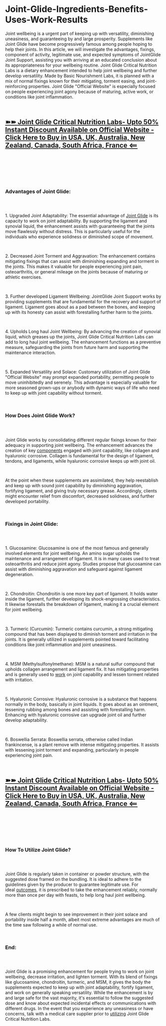 # Joint-Glide-Ingredients-Benefits-Uses-Work-Results
<p>Joint wellbeing is a urgent part of keeping up with versatility, diminishing uneasiness, and guaranteeing by and large prosperity. Supplements like Joint Glide have become progressively famous among people hoping to help their joints. In this article, we will investigate the advantages, fixings, component of activity, legitimate use, and expected symptoms of JointGlide Joint Support, assisting you with arriving at an educated conclusion about its appropriateness for your wellbeing routine. Joint Glide Critical Nutrition Labs is a dietary enhancement intended to help joint wellbeing and further develop versatility. Made by Basic Nourishment Labs, it is planned with a mix of normal fixings known for their mitigating, torment easing, and joint-reinforcing properties. Joint Glide "Official Website" is especially focused on people experiencing joint agony because of maturing, active work, or conditions like joint inflammation.</p>
<p>&nbsp;</p>
<h2><strong><a href="https://jointglide-us.com/go/offers/">➽➽&nbsp;Joint Glide Critical Nutrition Labs- Upto 50% Instant Discount Available on Official Website - Click Here to Buy in USA, UK, Australia, New Zealand, Canada, South Africa, France &lt;==</a></strong></h2>
<h2>&nbsp;</h2>
<p><a href="https://jointglide-us.com/go/offers/"><img src="https://storage.penzu.com/g/4DmECHtm8X7qyQJD" alt="" /></a></p>
<p>&nbsp;</p>
<h3><strong>Advantages of Joint Glide:</strong></h3>
<h3>&nbsp;</h3>
<p>1. Upgraded Joint Adaptability: The essential advantage of&nbsp;<a href="https://jointglide-us.com/">Joint Glide</a>&nbsp;is its capacity to work on joint adaptability. By supporting the ligament and synovial liquid, the enhancement assists with guaranteeing that the joints move flawlessly without distress. This is particularly useful for the individuals who experience solidness or diminished scope of movement.</p>
<p>&nbsp;</p>
<p>2. Decreased Joint Torment and Aggravation: The enhancement contains mitigating fixings that can assist with diminishing expanding and torment in the joints. This makes it valuable for people experiencing joint pain, osteoarthritis, or general mileage on the joints because of maturing or athletic exercises.</p>
<p>&nbsp;</p>
<p>3. Further developed Ligament Wellbeing: JointGlide Joint Support works by providing supplements that are fundamental for the recovery and support of ligament. Ligament goes about as a pad between the bones, and keeping up with its honesty can assist with forestalling further harm to the joints.</p>
<p>&nbsp;</p>
<p>4. Upholds Long haul Joint Wellbeing: By advancing the creation of synovial liquid, which greases up the joints, Joint Glide Critical Nutrition Labs can add to long haul joint wellbeing. The enhancement functions as a preventive measure, safeguarding the joints from future harm and supporting the maintenance interaction.</p>
<p>&nbsp;</p>
<p>5. Expanded Versatility and Solace: Customary utilization of Joint Glide "Official Website" may prompt expanded portability, permitting people to move uninhibitedly and serenely. This advantage is especially valuable for more seasoned grown-ups or anybody with dynamic ways of life who need to keep up with joint capability without torment.</p>
<p>&nbsp;</p>
<h3><strong>How Does Joint Glide Work?</strong></h3>
<h3>&nbsp;</h3>
<p>Joint Glide works by consolidating different regular fixings known for their adequacy in supporting joint wellbeing. The enhancement advances the creation of key&nbsp;<a href="https://us-sciatisoothe-us.com/">components</a>&nbsp;engaged with joint capability, like collagen and hyaluronic corrosive. Collagen is fundamental for the design of ligament, tendons, and ligaments, while hyaluronic corrosive keeps up with joint oil.</p>
<p>&nbsp;</p>
<p>At the point when these supplements are assimilated, they help reestablish and keep up with sound joint capability by diminishing aggravation, fortifying ligament, and giving truly necessary grease. Accordingly, clients might encounter relief from discomfort, decreased solidness, and further developed portability.</p>
<p>&nbsp;</p>
<h3><strong>Fixings in Joint Glide:</strong></h3>
<h3>&nbsp;</h3>
<p>1. Glucosamine: Glucosamine is one of the most famous and generally involved elements for joint wellbeing. An amino sugar upholds the maintenance and arrangement of ligament. It is in many cases used to treat osteoarthritis and reduce joint agony. Studies propose that glucosamine can assist with diminishing aggravation and safeguard against ligament degeneration.</p>
<p>&nbsp;</p>
<p>2. Chondroitin: Chondroitin is one more key part of ligament. It holds water inside the ligament, further developing its shock-engrossing characteristics. It likewise forestalls the breakdown of ligament, making it a crucial element for joint wellbeing.</p>
<p>&nbsp;</p>
<p>3. Turmeric (Curcumin): Turmeric contains curcumin, a strong mitigating compound that has been displayed to diminish torment and irritation in the joints. It is generally utilized in supplements pointed toward facilitating conditions like joint inflammation and joint uneasiness.</p>
<p>&nbsp;</p>
<p>4. MSM (Methylsulfonylmethane): MSM is a natural sulfur compound that upholds collagen arrangement and ligament fix. It has mitigating properties and is generally used to&nbsp;<a href="https://au-manyolo.com/">work</a>&nbsp;on joint capability and lessen torment related with irritation.</p>
<p>&nbsp;</p>
<p>5. Hyaluronic Corrosive: Hyaluronic corrosive is a substance that happens normally in the body, basically in joint liquids. It goes about as an ointment, lessening rubbing among bones and assisting with forestalling harm. Enhancing with hyaluronic corrosive can upgrade joint oil and further develop adaptability.</p>
<p>&nbsp;</p>
<p>6. Boswellia Serrata: Boswellia serrata, otherwise called Indian frankincense, is a plant remove with intense mitigating properties. It assists with lessening joint torment and expanding, particularly in people experiencing joint pain.</p>
<p>&nbsp;</p>
<h2><strong><a href="https://jointglide-us.com/go/offers/">➽➽&nbsp;Joint Glide Critical Nutrition Labs- Upto 50% Instant Discount Available on Official Website - Click Here to Buy in USA, UK, Australia, New Zealand, Canada, South Africa, France &lt;==</a></strong></h2>
<h2>&nbsp;</h2>
<p><a href="https://jointglide-us.com/go/offers/"><img src="https://storage.penzu.com/g/bbyXh8cWuSr2E3un" alt="" /></a></p>
<p>&nbsp;</p>
<h3><strong>How To Utilize Joint Glide?</strong></h3>
<h3>&nbsp;</h3>
<p>Joint Glide is regularly taken in container or powder structure, with the suggested dose framed on the bundling. It is ideal to adhere to the guidelines given by the producer to guarantee legitimate use. For ideal&nbsp;<a href="https://glyco-forte.com/">outcomes</a>, it is prescribed to take the enhancement reliably, normally more than once per day with feasts, to help long haul joint wellbeing.</p>
<p>&nbsp;</p>
<p>A few clients might begin to see improvement in their joint solace and portability inside half a month, albeit most extreme advantages are much of the time saw following a while of normal use.</p>
<p>&nbsp;</p>
<h3><strong>End:</strong></h3>
<h3>&nbsp;</h3>
<p>Joint Glide is a promising enhancement for people trying to work on joint wellbeing, decrease irritation, and lighten torment. With its blend of fixings like glucosamine, chondroitin, turmeric, and MSM, it gives the body the supplements expected to keep up with joint adaptability, fortify ligament, and work on generally speaking versatility. While the enhancement is by and large safe for the vast majority, it's essential to follow the suggested dose and know about expected incidental effects or communications with different drugs. In the event that you experience any uneasiness or have concerns, talk with a medical care supplier prior to&nbsp;<a href="https://sunburstcbd.com/">utilizing</a>&nbsp;Joint Glide Critical Nutrition Labs.</p>
